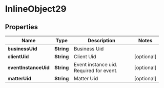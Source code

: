 

# InlineObject29


## Properties

Name | Type | Description | Notes
------------ | ------------- | ------------- | -------------
**businessUid** | **String** | Business Uid | 
**clientUid** | **String** | Client Uid |  [optional]
**eventInstanceUid** | **String** | Event instance uid. Required for event. |  [optional]
**matterUid** | **String** | Matter Uid |  [optional]



